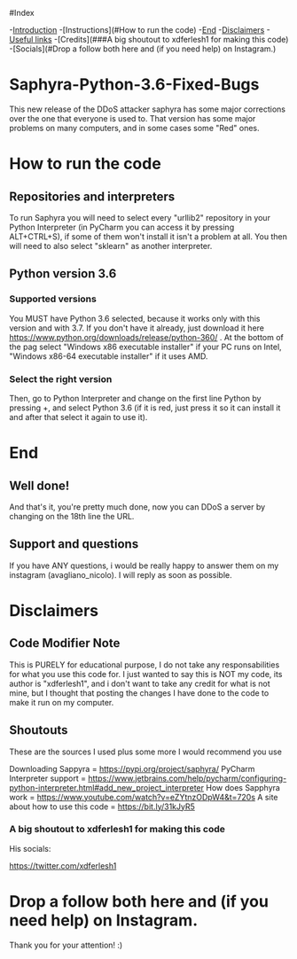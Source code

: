 #Index

-[Introduction](#Saphyra-Python-3.6-Fixed-Bugs)
-[Instructions](#How to run the code)
-[End](#End)
-[Disclaimers](#Disclaimers)
-[Useful links](##Shoutouts)
-[Credits](###A big shoutout to xdferlesh1 for making this code)
-[Socials](#Drop a follow both here and (if you need help) on Instagram.)



# Saphyra-Python-3.6-Fixed-Bugs
This new release of the DDoS attacker saphyra has some major corrections over the one that everyone is used to. That version has some major problems on many computers, and in some cases some "Red" ones.

# How to run the code
## Repositories and interpreters

To run Saphyra you will need to select every "urllib2" repository in your Python Interpreter (in PyCharm you can access it by pressing ALT+CTRL+S), if some of them won't install it isn't a problem at all. You then will need to also select "sklearn" as another interpreter. 

## Python version 3.6

### Supported versions

You MUST have Python 3.6 selected, because it works only with this version and with 3.7. If you don't have it already, just download it here https://www.python.org/downloads/release/python-360/ . At the bottom of the pag select "Windows x86 executable installer" if your PC runs on Intel, "Windows x86-64 executable installer" if it uses AMD. 

### Select the right version

Then, go to Python Interpreter and change on the first line Python by pressing +, and select Python 3.6 (if it is red, just press it so it can install it and after that select it again to use it).

# End

## Well done!

And that's it, you're pretty much done, now you can DDoS a server by changing on the 18th line the URL. 

## Support and questions

If you have ANY questions, i would be really happy to answer them on my instagram (avagliano_nicolo). I will reply as soon as possible.

# Disclaimers

## Code Modifier Note

This is PURELY for educational purpose, I do not take any responsabilities for what you use this code for. I just wanted to say this is NOT my code, its author is  "xdferlesh1", and i don't want to take any credit for what is not mine, but I thought that posting the changes I have done to the code to make it run on my computer.

## Shoutouts

These are the sources I used plus some more I would recommend you use

Downloading Sappyra =                       https://pypi.org/project/saphyra/
PyCharm Interpreter support =               https://www.jetbrains.com/help/pycharm/configuring-python-interpreter.html#add_new_project_interpreter
How does Sapphyra work =                    https://www.youtube.com/watch?v=eZYtnzODpW4&t=720s 
A site about how to use this code =         https://bit.ly/31kJyR5

### A big shoutout to xdferlesh1 for making this code

His socials:

https://twitter.com/xdferlesh1


# Drop a follow both here and (if you need help) on Instagram.

Thank you for your attention! :)
